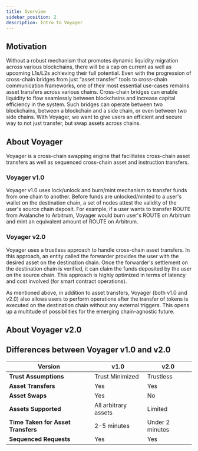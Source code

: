 ```yaml
---
title: Overview
sidebar_position: 2
description: Intro to Voyager
---
```



## Motivation
Without a robust mechanism that promotes dynamic liquidity migration across various blockchains, there will be a cap on current as well as upcoming L1s/L2s achieving their full potential. Even with the progression of cross-chain bridges from just “asset transfer” tools to cross-chain communication frameworks, one of their most essential use-cases remains asset transfers across various chains. Cross-chain bridges can enable liquidity to flow seamlessly between blockchains and increase capital efficiency in the system. Such bridges can operate between two blockchains, between a blockchain and a side chain, or even between two side chains. With Voyager, we want to give users an efficient and secure way to not just transfer, but swap assets across chains.

## About Voyager
Voyager is a cross-chain swapping engine that facilitates cross-chain asset transfers as well as sequenced cross-chain asset and instruction transfers. 

### Voyager v1.0
Voyager v1.0 uses lock/unlock and burn/mint mechanism to transfer funds from one chain to another. Before funds are unlocked/minted to a user's wallet on the destination chain, a set of nodes attest the validity of the user's source chain deposit. For example, if a user wants to transfer ROUTE from Avalanche to Arbitrum, Voyager would burn user's ROUTE on Arbitrum and mint an equivalent amount of ROUTE on Arbitrum.

### Voyager v2.0
Voyager uses a trustless approach to handle cross-chain asset transfers. In this approach, an entity called the forwarder provides the user with the desired asset on the destination chain. Once the forwarder's settlement on the destination chain is verified, it can claim the funds deposited by the user on the source chain. This approach is highly optimized in terms of latency and cost involved (for smart contract operations).
 
As mentioned above, in addition to asset transfers, Voyager (both v1.0 and v2.0) also allows users to perform operations after the transfer of tokens is executed on the destination chain without any external triggers. This opens up a multitude of possibilities for the emerging chain-agnostic future.

## About Voyager v2.0


## Differences between Voyager v1.0 and v2.0
| Version               | v1.0                                        | v2.0                                         |
| --------------------- | ---------------------------------------------- | ---------------------------------------------- |
| **Trust Assumptions**      | Trust Minimized          | Trustless        |
| **Asset Transfers**          | Yes               | Yes      |
| **Asset Swaps**               | Yes        | No      |
| **Assets Supported**          | All arbitrary assets  | Limited |
| **Time Taken for Asset Transfers**      | 2-5 minutes          | Under 2 minutes       |
| **Sequenced Requests**      | Yes          | Yes        |


